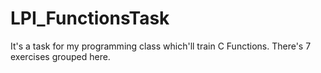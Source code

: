# LPI_FunctionsTask
It's a task for my programming class which'll train C Functions. There's 7 exercises grouped here.
